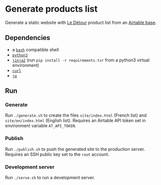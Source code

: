 # Generate products list

Generate a static website with [Le Détour](https://produits.epicerieledetour.org) product list from an [Airtable base](https://airtable.com/tblMxwhBtBOr2TPXO/viw7UV7UsTEKox7Il?blocks=hide).

## Dependencies

- a [`bash`](https://www.gnu.org/software/bash/) compatible shell
- [`python3`](https://www.python.org/)
- [`jinja2`](jinja.palletsprojects.com/) (run `pip install -r requirements.txr` from a python3 virtual environment)
- [`curl`](https://curl.haxx.se/)
- [`jq`](https://stedolan.github.io/jq/)

## Run

### Generate

Run `./generate.sh` to create the files `site/index.html` (French list) and `site/en/index.html` (English list). Requires an Airtable API token set in environment variable `AT_API_TOKEN`.

### Publish

Run `./publish.sh` to push the generated site to the production server. Requires an SSH public key set to the `root` account.

### Development server

Run `./serve.sh` to run a development server.
